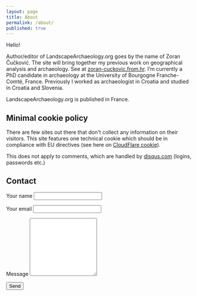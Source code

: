```yaml
---
layout: page
title: About
permalink: /about/
published: true
---
```

Hello!

Author/editor of LandscapeArchaeology.org goes by the name of Zoran Čučković. The site will bring together my previous work on geographical analysis and archaeology. See at [zoran-cuckovic.from.hr](http://zoran-cuckovic.from.hr). I’m currently a PhD candidate in archaeology at the University of Bourgogne Franche-Comté, France. Previously I worked as archaeologist in Croatia and studied in Croatia and Slovenia.

LandscapeArchaeology.org is published in France.

## Minimal cookie policy

There are few sites out there that don't collect any information on their visitors. This site features one technical cookie which should be in compliance with EU directives (see here on [CloudFlare cookie](https://community.cloudflare.com/t/disable-cfduid-cookie-for-eu-law-compliance/19323/3)).  

This does not apply to comments, which are handled by [disqus.com](disqus.com) (logins, passwords etc.)

## Contact

<form id="contact-form" class="form" action="https://formspree.io/cuckovic.zoran@gmail.com" method="POST">
	 Your name
    <input type="text" name="name">
	<p>
	Your email
    <input type="email" name="_replyto">
	<p>
	Message
	<textarea rows="10" name="body"></textarea>
	<p>
    <input type="submit" value="Send">
   </form>
